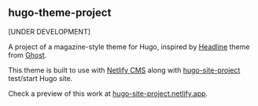 ## hugo-theme-project

[UNDER DEVELOPMENT]

A project of a magazine-style theme for Hugo, inspired by [Headline](https://headline.ghost.io) theme from [Ghost](https://ghost.org).

This theme is built to use with [Netlify CMS](http://netlifycms.org) along with [hugo-site-project](https://github.com/henriquepicanco/hugo-site-project) test/start Hugo site.

Check a preview of this work at [hugo-site-project.netlify.app](https://hugo-site-project.netlify.app).
